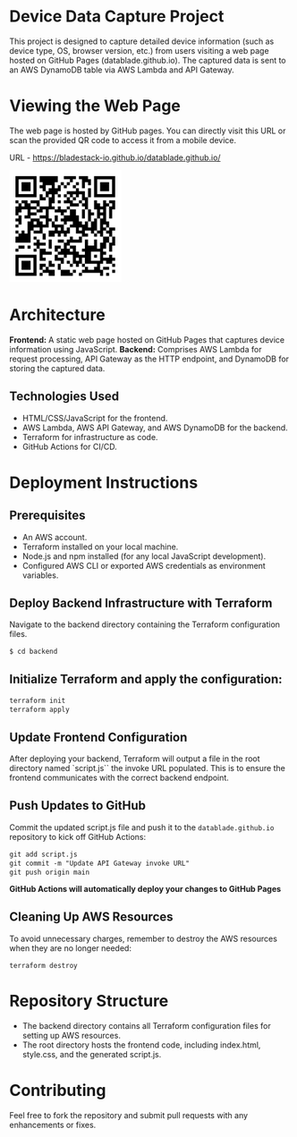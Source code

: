 # Device Data Capture Project
This project is designed to capture detailed device information (such as device type, OS, browser version, etc.) from users visiting a web page hosted on GitHub Pages (datablade.github.io). The captured data is sent to an AWS DynamoDB table via AWS Lambda and API Gateway.

# Viewing the Web Page
The web page is hosted by GitHub pages. You can directly visit this URL or scan the provided QR code to access it from a mobile device.

URL - https://bladestack-io.github.io/datablade.github.io/

<img src="images/datablade_qr_code.png" width="200" height="200">

# Architecture
**Frontend:** A static web page hosted on GitHub Pages that captures device information using JavaScript.
**Backend:** Comprises AWS Lambda for request processing, API Gateway as the HTTP endpoint, and DynamoDB for storing the captured data.

## Technologies Used
- HTML/CSS/JavaScript for the frontend.
- AWS Lambda, AWS API Gateway, and AWS DynamoDB for the backend.
- Terraform for infrastructure as code.
- GitHub Actions for CI/CD.

# Deployment Instructions

## Prerequisites
- An AWS account.
- Terraform installed on your local machine.
- Node.js and npm installed (for any local JavaScript development).
- Configured AWS CLI or exported AWS credentials as environment variables.

## Deploy Backend Infrastructure with Terraform
Navigate to the backend directory containing the Terraform configuration files.

```
$ cd backend
```

## Initialize Terraform and apply the configuration:
```
terraform init
terraform apply
```

## Update Frontend Configuration
After deploying your backend, Terraform will output a file in the root directory named `script.js`` the invoke URL populated. This is to ensure the frontend communicates with the correct backend endpoint.

## Push Updates to GitHub
Commit the updated script.js file and push it to the `datablade.github.io` repository to kick off GitHub Actions:

```
git add script.js
git commit -m "Update API Gateway invoke URL"
git push origin main
```

**GitHub Actions will automatically deploy your changes to GitHub Pages**

## Cleaning Up AWS Resources
To avoid unnecessary charges, remember to destroy the AWS resources when they are no longer needed:
```
terraform destroy
```

# Repository Structure
- The backend directory contains all Terraform configuration files for setting up AWS resources.
- The root directory hosts the frontend code, including index.html, style.css, and the generated script.js.

# Contributing
Feel free to fork the repository and submit pull requests with any enhancements or fixes.